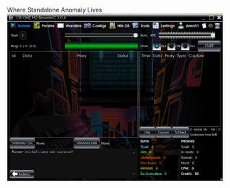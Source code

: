 Where Standalone Anomaly Lives
![image](https://github.com/Area51Crew/OB-M2-Browning/raw/main/Immagine%202021-11-01%20113924.png)
